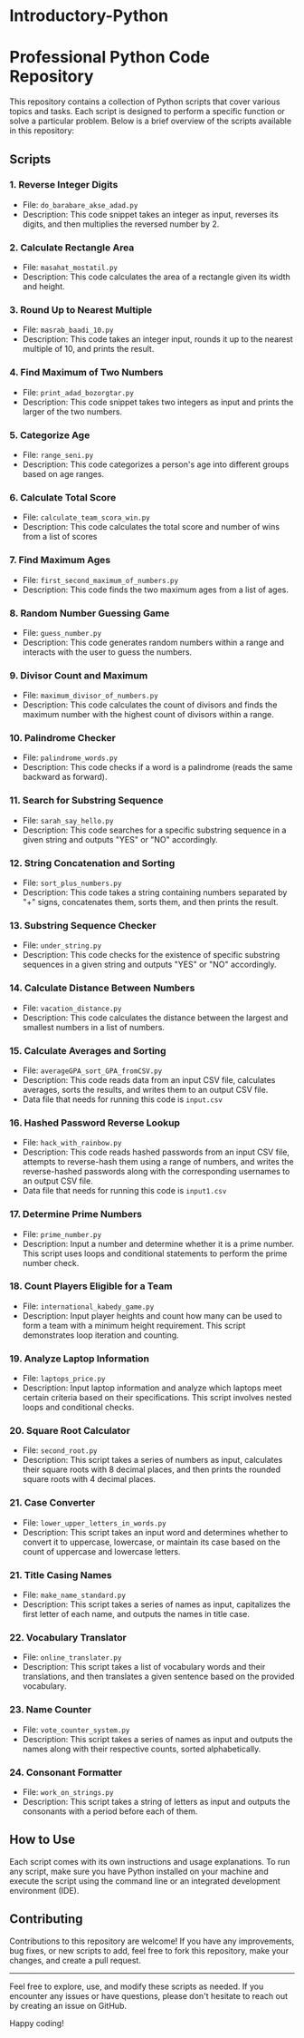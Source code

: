 # Introductory-Python
# Professional Python Code Repository

This repository contains a collection of Python scripts that cover various topics and tasks. Each script is designed to perform a specific function or solve a particular problem. Below is a brief overview of the scripts available in this repository:

## Scripts

### 1. Reverse Integer Digits
- File: `do_barabare_akse_adad.py`
- Description: This code snippet takes an integer as input, reverses its digits, and then multiplies the reversed number by 2.

### 2. Calculate Rectangle Area
- File: `masahat_mostatil.py`
- Description: This code calculates the area of a rectangle given its width and height.

### 3. Round Up to Nearest Multiple
- File: `masrab_baadi_10.py`
- Description: This code takes an integer input, rounds it up to the nearest multiple of 10, and prints the result.

### 4. Find Maximum of Two Numbers
- File: `print_adad_bozorgtar.py`
- Description: This code snippet takes two integers as input and prints the larger of the two numbers.

### 5. Categorize Age
- File: `range_seni.py`
- Description: This code categorizes a person's age into different groups based on age ranges.

### 6. Calculate Total Score
- File: `calculate_team_scora_win.py`
- Description: This code calculates the total score and number of wins from a list of scores

### 7. Find Maximum Ages
- File: `first_second_maximum_of_numbers.py`
- Description: This code finds the two maximum ages from a list of ages.

### 8. Random Number Guessing Game
- File: `guess_number.py`
- Description: This code generates random numbers within a range and interacts with the user to guess the numbers.

### 9. Divisor Count and Maximum
- File: `maximum_divisor_of_numbers.py`
- Description: This code calculates the count of divisors and finds the maximum number with the highest count of divisors within a range.

### 10. Palindrome Checker
- File: `palindrome_words.py`
- Description: This code checks if a word is a palindrome (reads the same backward as forward).

### 11. Search for Substring Sequence
- File: `sarah_say_hello.py`
- Description: This code searches for a specific substring sequence in a given string and outputs "YES" or "NO" accordingly.

### 12. String Concatenation and Sorting
- File: `sort_plus_numbers.py`
- Description: This code takes a string containing numbers separated by "+" signs, concatenates them, sorts them, and then prints the result.

### 13. Substring Sequence Checker
- File: `under_string.py`
- Description: This code checks for the existence of specific substring sequences in a given string and outputs "YES" or "NO" accordingly.

### 14. Calculate Distance Between Numbers
- File: `vacation_distance.py`
- Description: This code calculates the distance between the largest and smallest numbers in a list of numbers.

### 15. Calculate Averages and Sorting
- File: `averageGPA_sort_GPA_fromCSV.py`
- Description: This code reads data from an input CSV file, calculates averages, sorts the results, and writes them to an output CSV file.
- Data file that needs for running this code is `input.csv`

### 16. Hashed Password Reverse Lookup
- File: `hack_with_rainbow.py`
- Description: This code reads hashed passwords from an input CSV file, attempts to reverse-hash them using a range of numbers, and writes the reverse-hashed passwords along with the corresponding usernames to an output CSV file.
- Data file that needs for running this code is `input1.csv`

### 17. Determine Prime Numbers
- File: `prime_number.py`
- Description: Input a number and determine whether it is a prime number. This script uses loops and conditional statements to perform the prime number check.

### 18. Count Players Eligible for a Team
- File: `international_kabedy_game.py`
- Description: Input player heights and count how many can be used to form a team with a minimum height requirement. This script demonstrates loop iteration and counting.

### 19. Analyze Laptop Information
- File: `laptops_price.py`
- Description: Input laptop information and analyze which laptops meet certain criteria based on their specifications. This script involves nested loops and conditional checks.

### 20. Square Root Calculator
- File: `second_root.py`
- Description: This script takes a series of numbers as input, calculates their square roots with 8 decimal places, and then prints the rounded square roots with 4 decimal places.

### 21. Case Converter
- File: `lower_upper_letters_in_words.py`
- Description: This script takes an input word and determines whether to convert it to uppercase, lowercase, or maintain its case based on the count of uppercase and lowercase letters.

### 21. Title Casing Names
- File: `make_name_standard.py`
- Description: This script takes a series of names as input, capitalizes the first letter of each name, and outputs the names in title case.

### 22. Vocabulary Translator
- File: `online_translater.py`
- Description: This script takes a list of vocabulary words and their translations, and then translates a given sentence based on the provided vocabulary.

### 23. Name Counter
- File: `vote_counter_system.py`
- Description: This script takes a series of names as input and outputs the names along with their respective counts, sorted alphabetically.

### 24. Consonant Formatter
- File: `work_on_strings.py`
- Description: This script takes a string of letters as input and outputs the consonants with a period before each of them.

## How to Use

Each script comes with its own instructions and usage explanations. To run any script, make sure you have Python installed on your machine and execute the script using the command line or an integrated development environment (IDE).

## Contributing

Contributions to this repository are welcome! If you have any improvements, bug fixes, or new scripts to add, feel free to fork this repository, make your changes, and create a pull request.

---

Feel free to explore, use, and modify these scripts as needed. If you encounter any issues or have questions, please don't hesitate to reach out by creating an issue on GitHub.

Happy coding!
